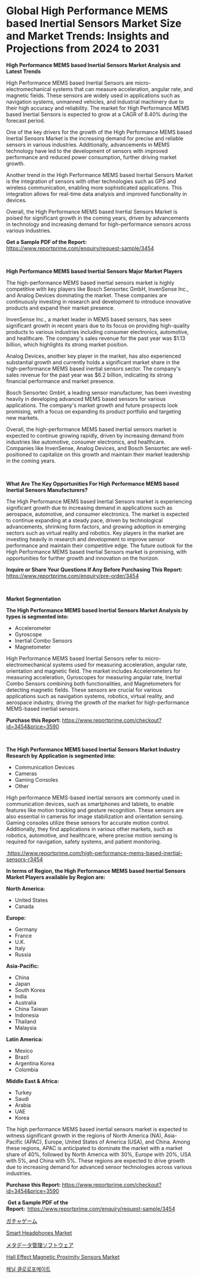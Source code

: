 <p><h1>Global High Performance MEMS based Inertial Sensors Market Size and Market Trends: Insights and Projections from 2024 to 2031</h1></p><p><strong>High Performance MEMS based Inertial Sensors Market Analysis and Latest Trends</strong></p>
<p><p>High Performance MEMS based Inertial Sensors are micro-electromechanical systems that can measure acceleration, angular rate, and magnetic fields. These sensors are widely used in applications such as navigation systems, unmanned vehicles, and industrial machinery due to their high accuracy and reliability. The market for High Performance MEMS based Inertial Sensors is expected to grow at a CAGR of 8.40% during the forecast period.</p><p>One of the key drivers for the growth of the High Performance MEMS based Inertial Sensors Market is the increasing demand for precise and reliable sensors in various industries. Additionally, advancements in MEMS technology have led to the development of sensors with improved performance and reduced power consumption, further driving market growth.</p><p>Another trend in the High Performance MEMS based Inertial Sensors Market is the integration of sensors with other technologies such as GPS and wireless communication, enabling more sophisticated applications. This integration allows for real-time data analysis and improved functionality in devices.</p><p>Overall, the High Performance MEMS based Inertial Sensors Market is poised for significant growth in the coming years, driven by advancements in technology and increasing demand for high-performance sensors across various industries.</p></p>
<p><strong>Get a Sample PDF of the Report:&nbsp;</strong> <a href="https://www.reportprime.com/enquiry/request-sample/3454">https://www.reportprime.com/enquiry/request-sample/3454</a></p>
<p>&nbsp;</p>
<p><strong>High Performance MEMS based Inertial Sensors Major Market Players</strong></p>
<p><p>The high-performance MEMS based inertial sensors market is highly competitive with key players like Bosch Sensortec GmbH, InvenSense Inc., and Analog Devices dominating the market. These companies are continuously investing in research and development to introduce innovative products and expand their market presence.</p><p>InvenSense Inc., a market leader in MEMS based sensors, has seen significant growth in recent years due to its focus on providing high-quality products to various industries including consumer electronics, automotive, and healthcare. The company's sales revenue for the past year was $1.13 billion, which highlights its strong market position.</p><p>Analog Devices, another key player in the market, has also experienced substantial growth and currently holds a significant market share in the high-performance MEMS based inertial sensors sector. The company's sales revenue for the past year was $6.2 billion, indicating its strong financial performance and market presence.</p><p>Bosch Sensortec GmbH, a leading sensor manufacturer, has been investing heavily in developing advanced MEMS based sensors for various applications. The company's market growth and future prospects look promising, with a focus on expanding its product portfolio and targeting new markets.</p><p>Overall, the high-performance MEMS based inertial sensors market is expected to continue growing rapidly, driven by increasing demand from industries like automotive, consumer electronics, and healthcare. Companies like InvenSense, Analog Devices, and Bosch Sensortec are well-positioned to capitalize on this growth and maintain their market leadership in the coming years.</p></p>
<p>&nbsp;</p>
<p><strong>What Are The Key Opportunities For High Performance MEMS based Inertial Sensors Manufacturers?</strong></p>
<p><p>The High Performance MEMS based Inertial Sensors market is experiencing significant growth due to increasing demand in applications such as aerospace, automotive, and consumer electronics. The market is expected to continue expanding at a steady pace, driven by technological advancements, shrinking form factors, and growing adoption in emerging sectors such as virtual reality and robotics. Key players in the market are investing heavily in research and development to improve sensor performance and maintain their competitive edge. The future outlook for the High Performance MEMS based Inertial Sensors market is promising, with opportunities for further growth and innovation on the horizon.</p></p>
<p><strong>Inquire or Share Your Questions If Any Before Purchasing This Report:</strong> <a href="https://www.reportprime.com/enquiry/pre-order/3454">https://www.reportprime.com/enquiry/pre-order/3454</a></p>
<p>&nbsp;</p>
<p><strong>Market Segmentation</strong></p>
<p><strong>The High Performance MEMS based Inertial Sensors Market Analysis by types is segmented into:</strong></p>
<p><ul><li>Accelerometer</li><li>Gyroscope</li><li>Inertial Combo Sensors</li><li>Magnetometer</li></ul></p>
<p><p>High Performance MEMS based Inertial Sensors refer to micro-electromechanical systems used for measuring acceleration, angular rate, orientation and magnetic field. The market includes Accelerometers for measuring acceleration, Gyroscopes for measuring angular rate, Inertial Combo Sensors combining both functionalities, and Magnetometers for detecting magnetic fields. These sensors are crucial for various applications such as navigation systems, robotics, virtual reality, and aerospace industry, driving the growth of the market for high-performance MEMS-based inertial sensors.</p></p>
<p><strong>Purchase this Report:&nbsp;</strong><a href="https://www.reportprime.com/checkout?id=3454&price=3590">https://www.reportprime.com/checkout?id=3454&price=3590</a></p>
<p>&nbsp;</p>
<p><strong>The High Performance MEMS based Inertial Sensors Market Industry Research by Application is segmented into:</strong></p>
<p><ul><li>Communication Devices</li><li>Cameras</li><li>Gaming Consoles</li><li>Other</li></ul></p>
<p><p>High performance MEMS-based inertial sensors are commonly used in communication devices, such as smartphones and tablets, to enable features like motion tracking and gesture recognition. These sensors are also essential in cameras for image stabilization and orientation sensing. Gaming consoles utilize these sensors for accurate motion control. Additionally, they find applications in various other markets, such as robotics, automotive, and healthcare, where precise motion sensing is required for navigation, safety systems, and patient monitoring.</p></p>
<p><a href="https://www.reportprime.com/high-performance-mems-based-inertial-sensors-r3454">&nbsp;https://www.reportprime.com/high-performance-mems-based-inertial-sensors-r3454</a></p>
<p><strong>In terms of Region, the High Performance MEMS based Inertial Sensors Market Players available by Region are:</strong></p>
<p>
    <p> <strong> North America: </strong>
        <ul>
            <li>United States</li>
            <li>Canada</li>
        </ul>
        </p> 
    <p> <strong> Europe: </strong>
        <ul>
            <li>Germany</li>
            <li>France</li>
            <li>U.K.</li>
            <li>Italy</li>
            <li>Russia</li>
        </ul>
        </p> 
    <p> <strong> Asia-Pacific: </strong>
        <ul>
            <li>China</li>
            <li>Japan</li>
            <li>South Korea</li>
            <li>India</li>
            <li>Australia</li>
            <li>China Taiwan</li>
            <li>Indonesia</li>
            <li>Thailand</li>
            <li>Malaysia</li>
        </ul>
        </p> 
    <p> <strong> Latin America: </strong>
        <ul>
            <li>Mexico</li>
            <li>Brazil</li>
            <li>Argentina Korea</li>
            <li>Colombia</li>
        </ul>
        </p> 
    <p> <strong> Middle East & Africa: </strong>
        <ul>
            <li>Turkey</li>
            <li>Saudi</li>
            <li>Arabia</li>
            <li>UAE</li>
            <li>Korea</li>
        </ul>
    </p>
    </p>
<p><p>The high performance MEMS based inertial sensors market is expected to witness significant growth in the regions of North America (NA), Asia-Pacific (APAC), Europe, United States of America (USA), and China. Among these regions, APAC is anticipated to dominate the market with a market share of 40%, followed by North America with 30%, Europe with 20%, USA with 5%, and China with 5%. These regions are expected to drive growth due to increasing demand for advanced sensor technologies across various industries.</p></p>
<p><strong>Purchase this Report: </strong><a href="https://www.reportprime.com/checkout?id=3454&price=3590">https://www.reportprime.com/checkout?id=3454&price=3590</a></p>
<p>&nbsp;<strong>Get a Sample PDF of the Report:&nbsp;&nbsp;</strong><a href="https://www.reportprime.com/enquiry/request-sample/3454">https://www.reportprime.com/enquiry/request-sample/3454</a></p>
<p><strong></strong></p>
<p><p><a href="https://github.com/KenyonJohns/Market-Research-Report-List-1/blob/main/306555873040.md">ガチャゲーム</a></p><p><a href="https://issuu.com/reportprime-2/docs/smart-headphones-market-size-2030.pptx">Smart Headphones Market</a></p><p><a href="https://medium.com/@matteills7854/%E3%83%A1%E3%82%BF%E3%83%87%E3%83%BC%E3%82%BF%E7%AE%A1%E7%90%86%E3%82%BD%E3%83%95%E3%83%88%E3%82%A6%E3%82%A7%E3%82%A2%E5%B8%82%E5%A0%B4%E3%81%AE%E5%88%86%E6%9E%90%E3%81%A82024%E5%B9%B4%E3%81%8B%E3%82%892031%E5%B9%B4%E3%81%BE%E3%81%A7%E3%81%AE%E4%BA%88%E6%B8%AC%E3%81%AE%E8%A6%8F%E6%A8%A1-173889813d67">メタデータ管理ソフトウェア</a></p><p><a href="https://github.com/gamblestampleyjenny50m5sl6/Market-Research-Report-List-2/blob/main/hall-effect-magnetic-proximity-sensors-market.md">Hall Effect Magnetic Proximity Sensors Market</a></p><p><a href="https://medium.com/@carolynurton5656/2024%EB%85%84%EB%B6%80%ED%84%B0-2031%EB%85%84%EA%B9%8C%EC%A7%80%EC%9D%98-%EC%8B%9C%EC%9E%A5-%EB%B6%84%EC%84%9D-%EB%B0%8F-%ED%81%AC%EA%B8%B0-%EC%A0%84%EB%A7%9D%EC%9D%84-%EC%9C%84%ED%95%9C-%ED%8E%98%EB%8B%90-%ED%81%B4%EB%A1%9C%EB%A1%9C%ED%8F%AC%EB%A9%94%EC%9D%B4%ED%8A%B8-%EC%8B%9C%EC%9E%A5-51429a26e022">페닐 클로로포메이트</a></p></p>